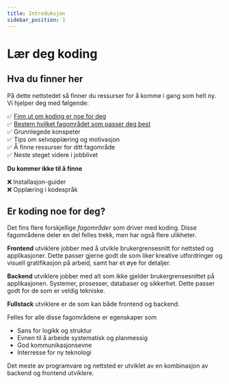 ```yaml
---
title: Introduksjon
sidebar_position: 1
---
```


# Lær deg koding

## Hva du finner her

På dette nettstedet så finner du ressurser for å komme i gang som helt ny. Vi hjelper deg med følgende:

✅ [Finn ut om koding er noe for deg](#er-koding-noe-for-deg)  
✅ [Bestem hvilket fagområdet som passer deg best](./finn-fagomrade)  
✅ Grunnlegede konspeter  
✅ Tips om selvopplæring og motivasjon  
✅ Å finne ressurser for ditt fagområde  
✅ Neste steget videre i jobblivet

**Du kommer ikke til å finne**

❌ Installasjon-guider  
❌ Opplæring i kodespråk

## Er koding noe for deg?

Det fins flere forskjellige _fagområder_ som driver med koding. Disse fagområdene deler en del felles trekk, men har også flere ulikheter.

**Frontend** utviklere jobber med å utvikle brukergrensesnitt for nettsted og applikasjoner. Dette passer gjerne godt de som liker kreative utfordringer og visuell gratifikasjon på arbeid, samt har et øye for detaljer.

**Backend** utviklere jobber med alt som ikke gjelder brukergrensesnittet på applikasjonen. Systemer, prosesser, databaser og sikkerhet. Dette passer godt for de som er veldig tekniske.

**Fullstack** utviklere er de som kan både frontend og backend.

Felles for alle disse fagområdene er egenskaper som

- Sans for logikk og struktur
- Evnen til å arbeide systematisk og planmessig
- God kommunikasjonsevne
- Interresse for ny teknologi

Det meste av programvare og nettsted er utviklet av en kombinasjon av backend og frontend utviklere.

